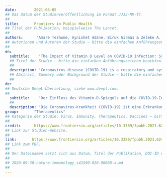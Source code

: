 ```yaml
---
date:        2021-03-05
## Das Datum der Studienveröffentlichung im Format JJJJ-MM-TT.
##
title:       Frontiers in Public Health
## Titel der Publikation, beispielweise The Lancet.
##
authors:      'Amare Teshome, Aynishet Adane, Biruk Girma1 & Zeleke A. Mekonnen'
## Autorinnen und Autoren der Studie – bitte die einfachen Anführungszeichen beachten!
##
en:
  subtitle:    'The Impact of Vitamin D Level on COVID-19 Infection: Systematic Review and Meta-Analysis'
  ## Titel der Studie – bitte die einfachen Anführungszeichen beachten!
  ##
  description: 'Coronavirus disease (COVID-19) is a respiratory and systemic disorder caused by Severe Acute Respiratory Syndrome Coronavirus 2 (SARS-CoV-2) or novel Coronavirus (nCoV). To date, there is no proven curative treatment for this virus; as a result, prevention remains to be the best strategy to combat coronavirus infection (COVID-19). Vitamin D deficiency (VDD) has been proposed to play a role in coronavirus infection (COVID-19). However, there is no conclusive evidence on its impact on COVID-19 infection. Therefore, the present review aimed to summarize the available evidence regarding the association between Vitamin D levels and the risk of COVID-19 infection. A systematic literature search of databases (PUBMED/MEDLINE, Cochrane/Wiley library, Scopus, and SciELO) were conducted from May 15, 2020, to December 20, 2020. Studies that assessed the effect of vitamin D level on COVID-19/SARS-2 infection were considered for the review. The qualities of the included studies were evaluated using the JBI tools. Meta-analysis with a random-effects model was conducted and odds ratio with their 95%CI were reported. This systematic review and meta-analysis are reported according to the preferred reporting items for systematic review and meta-analysis (PRISMA) guideline. The electronic and supplementary searches for this review yielded 318 records from which, only 14 of them met the inclusion criteria. The qualitative synthesis indicated that vitamin D deficient individuals were at higher risk of COVID-19 infection as compared to vitamin D sufficient patients. The pooled analysis showed that individuals with Vitamin-D deficiency were 80% more likely to acquire COVID-19 infection as compared to those who have sufficient Vitamin D levels. Begg’s test also revealed that there was no significant publication bias between the studies (P = 0.764). The subgroup analysis revealed that the risk of acquiring COVID-19 infection was relatively higher in the case-control study design. In conclusion, low serum 25 (OH) Vitamin-D level was significantly associated with a higher risk of COVID-19 infection. The limited currently available data suggest that sufficient Vitamin D level in serum is associated with a significantly decreased risk of COVID-19 infection.'
  ## Abstract, Summary oder Background der Studie – bitte die einfachen Anführungszeichen beachten!
  ##
de: 
## Deutsche DeepL-Übersetzung, siehe www.deepl.com.
##
  subtitle:    'Der Einfluss des Vitamin-D-Spiegels auf die COVID-19-Infektion: Systematische Überprüfung und Meta-Analyse'
  ##
  description: 'Die Coronavirus-Krankheit (COVID-19) ist eine Erkrankung der Atemwege und des -systems, die durch das Schwere Akute Respiratorische Syndrom Coronavirus 2 (SARS-CoV-2) oder neuartige Coronaviren (nCoV) verursacht wird. Bis heute gibt es keine nachweislich heilende Behandlung für dieses Virus, so dass die Prävention nach wie vor die beste Strategie zur Bekämpfung der Coronavirus-Infektion (COVID-19) ist. Es wird angenommen, dass Vitamin-D-Mangel eine Rolle bei der Infektion mit dem Coronavirus (COVID-19) spielt, jedoch gibt es keine schlüssigen Beweise für seine Auswirkungen auf die COVID-19-Infektion. Ziel der vorliegenden Übersichtsarbeit war daher, die verfügbaren Erkenntnisse über den Zusammenhang zwischen dem Vitamin-D-Spiegel und dem Risiko einer COVID-19-Infektion zusammenzufassen. Eine systematische Literaturrecherche in Datenbanken (PUBMED/MEDLINE, Cochrane/Wiley library, Scopus und SciELO) wurde vom 15. Mai 2020 bis zum 20. Dezember 2020 durchgeführt. Studien, die die Wirkung des Vitamin-D-Spiegels auf die COVID-19/SARS-2-Infektion untersuchten, wurden für die Überprüfung berücksichtigt. Die Qualität der eingeschlossenen Studien wurde mithilfe der JBI-Tools bewertet. Es wurde eine Meta-Analyse mit einem Modell mit zufälligen Effekten durchgeführt, und es wurden Odds Ratio mit 95%CI berichtet. Diese systematische Übersichtsarbeit und die Meta-Analyse wurden gemäß der PRISMA-Richtlinie (Preferred Reporting Items for Systematic Review and Meta-Analysis) durchgeführt. Die elektronischen und ergänzenden Recherchen für diese Überprüfung ergaben 318 Datensätze, von denen nur 14 die Einschlusskriterien erfüllten. Die qualitative Synthese deutete darauf hin, dass Personen mit Vitamin-D-Mangel ein höheres Risiko für eine COVID-19-Infektion hatten als Patienten mit ausreichender Vitamin-D-Versorgung. Die gepoolte Analyse ergab, dass bei Personen mit Vitamin-D-Mangel die Wahrscheinlichkeit einer COVID-19-Infektion um 80 % höher war als bei Personen mit ausreichendem Vitamin-D-Spiegel. Der Begg-Test ergab außerdem, dass zwischen den Studien keine signifikante Publikationsverzerrung bestand. Die Subgruppenanalyse ergab, dass das Risiko, eine COVID-19-Infektion zu erwerben, im Fall-Kontroll-Studiendesign relativ höher war. Zusammenfassend lässt sich sagen, dass ein niedriger Serum-25(OH)-Vitamin-D-Spiegel signifikant mit einem höheren Risiko für eine COVID-19-Infektion verbunden war. Die begrenzten derzeit verfügbaren Daten deuten darauf hin, dass ein ausreichender Vitamin-D-Spiegel im Serum mit einem deutlich verringerten Risiko einer COVID-19-Infektion verbunden ist.'
group:       "Therapeutics"
## Kategorie der Studie: Virus, Immunity, Therapeutics, Vaccines – bitte die Anführungszeichen beachten!
##
credit:      https://www.frontiersin.org/articles/10.3389/fpubh.2021.624559/full
## Link zur Studien-Website.
##
link:       https://www.frontiersin.org/articles/10.3389/fpubh.2021.624559/pdf
## Link zum PDF.
##
## Der Dateinamen setzt sich aus Datum, Titel der Publikation, DOI-ID der Studie (nach dem letzten Slash) und der Dateiendung zusammen. Bitte den Unterstrich vor der DOI-ID beachten!
##
## 2020-09-30-nature-immunology_s41590-020-00808-x.md
##
---
```

<object data="{{ page.link }}" style='height:calc(100vh - 400px); width: 100%' type='application/pdf'></object>
